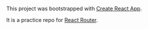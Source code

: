 This project was bootstrapped with [Create React App](https://github.com/facebookincubator/create-react-app).

It is a practice repo for [React Router](https://github.com/ReactTraining/react-router).
